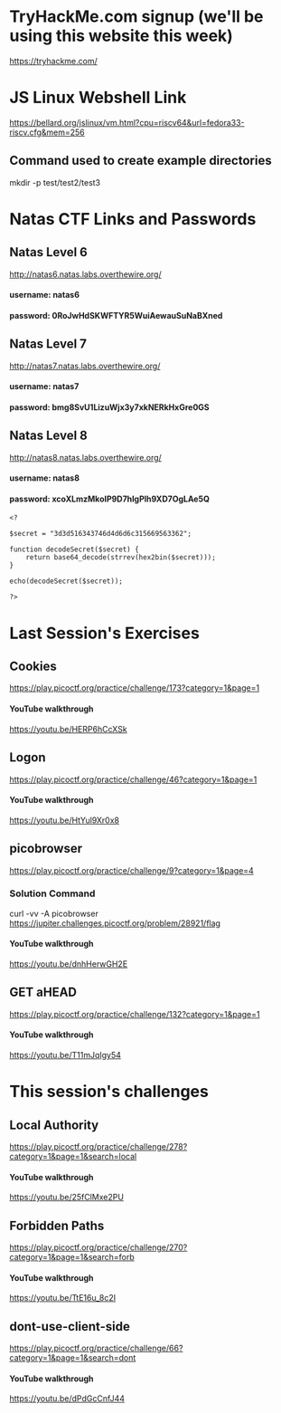 # TryHackMe.com signup (we'll be using this website this week)
https://tryhackme.com/
# JS Linux Webshell Link
https://bellard.org/jslinux/vm.html?cpu=riscv64&url=fedora33-riscv.cfg&mem=256
## Command used to create example directories
mkdir -p test/test2/test3
# Natas CTF Links and Passwords
## Natas Level 6
http://natas6.natas.labs.overthewire.org/
#### username: natas6
#### password: 0RoJwHdSKWFTYR5WuiAewauSuNaBXned
## Natas Level 7
http://natas7.natas.labs.overthewire.org/
#### username: natas7
#### password: bmg8SvU1LizuWjx3y7xkNERkHxGre0GS
## Natas Level 8
http://natas8.natas.labs.overthewire.org/
#### username: natas8
#### password: xcoXLmzMkoIP9D7hlgPlh9XD7OgLAe5Q
```
<?

$secret = "3d3d516343746d4d6d6c315669563362";

function decodeSecret($secret) {
    return base64_decode(strrev(hex2bin($secret)));
}

echo(decodeSecret($secret));

?>
```

# Last Session's Exercises
## Cookies
https://play.picoctf.org/practice/challenge/173?category=1&page=1
#### YouTube walkthrough
https://youtu.be/HERP6hCcXSk

## Logon
https://play.picoctf.org/practice/challenge/46?category=1&page=1
#### YouTube walkthrough
https://youtu.be/HtYul9Xr0x8

## picobrowser
https://play.picoctf.org/practice/challenge/9?category=1&page=4
### Solution Command
curl -vv -A picobrowser https://jupiter.challenges.picoctf.org/problem/28921/flag
#### YouTube walkthrough
https://youtu.be/dnhHerwGH2E

## GET aHEAD
https://play.picoctf.org/practice/challenge/132?category=1&page=1
#### YouTube walkthrough
https://youtu.be/T11mJqIgy54

# This session's challenges
## Local Authority
https://play.picoctf.org/practice/challenge/278?category=1&page=1&search=local
#### YouTube walkthrough
https://youtu.be/25fClMxe2PU

## Forbidden Paths
https://play.picoctf.org/practice/challenge/270?category=1&page=1&search=forb
#### YouTube walkthrough
https://youtu.be/TtE16u_8c2I

## dont-use-client-side
https://play.picoctf.org/practice/challenge/66?category=1&page=1&search=dont
#### YouTube walkthrough
https://youtu.be/dPdGcCnfJ44
